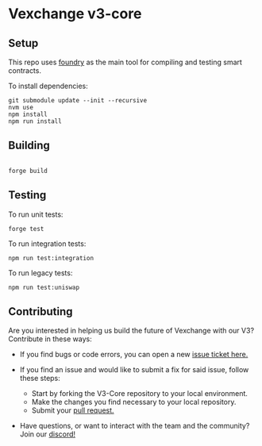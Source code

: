 # Vexchange v3-core

## Setup

This repo uses [foundry](https://github.com/foundry-rs/foundry)
as the main tool for compiling and testing smart contracts.

To install dependencies:

```shell
git submodule update --init --recursive
nvm use
npm install
npm run install 
```

## Building

```shell

forge build

```

## Testing

To run unit tests:

```shell
forge test
```

To run integration tests:

```shell
npm run test:integration
```

To run legacy tests:

```shell
npm run test:uniswap
```

## Contributing

Are you interested in helping us build the future of Vexchange with our V3?
Contribute in these ways:

- If you find bugs or code errors, you can open a new
[issue ticket here.](https://https://github.com/vexchange/v3-core/issues/new)

- If you find an issue and would like to submit a fix for said issue, follow
these steps:
  - Start by forking the V3-Core repository to your local environment.
  - Make the changes you find necessary to your local repository.
  - Submit your [pull request.](https://github.com/vexchange/v3-core/compare)

- Have questions, or want to interact with the team and the community?
Join our [discord!](https://discord.gg/vexchange)
